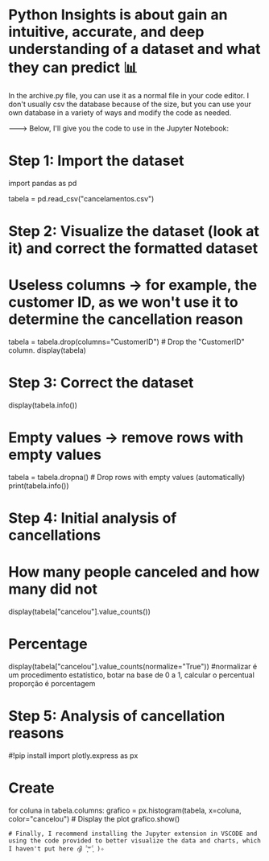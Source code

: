 # Python Insights is about gain an intuitive, accurate, and deep understanding of a dataset and what they can predict 📊

In the archive.py file, you can use it as a normal file in your code editor. I don't usually csv the database because of the size, but you can use your own database in a variety of ways and modify the code as needed. 

---> Below, I'll give you the code to use in the Jupyter Notebook:

# Step 1: Import the dataset
import pandas as pd

tabela = pd.read_csv("cancelamentos.csv")

# Step 2: Visualize the dataset (look at it) and correct the formatted dataset
# Useless columns -> for example, the customer ID, as we won't use it to determine the cancellation reason
tabela = tabela.drop(columns="CustomerID") # Drop the "CustomerID" column.
display(tabela)  

# Step 3: Correct the dataset
display(tabela.info())

# Empty values -> remove rows with empty values
tabela = tabela.dropna()  # Drop rows with empty values (automatically)
print(tabela.info())

# Step 4: Initial analysis of cancellations
# How many people canceled and how many did not
display(tabela["cancelou"].value_counts())
# Percentage
display(tabela["cancelou"].value_counts(normalize="True")) #normalizar é um procedimento estatístico, botar na base de 0 a 1, calcular o percentual proporção é porcentagem

# Step 5: Analysis of cancellation reasons
#!pip install 
import plotly.express as px
# Create 
for coluna in tabela.columns:
    grafico = px.histogram(tabela, x=coluna, color="cancelou")
     # Display the plot
    grafico.show()

    # Finally, I recommend installing the Jupyter extension in VSCODE and using the code provided to better visualize the data and charts, which I haven't put here ദ്ദി ˉ͈̀꒳ˉ͈́ )✧
